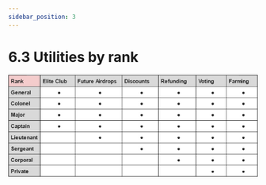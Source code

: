 ```yaml
---
sidebar_position: 3
---
```


# 6.3 Utilities by rank

![alt-text](../pic/casperarmy_nft_utilities_by_rank.jpg)
